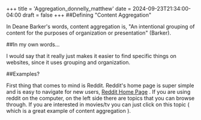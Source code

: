 +++
title = 'Aggregation_donnelly_matthew'
date = 2024-09-23T21:34:00-04:00
draft = false
+++
##Defining "Content Aggregation" 

In Deane Barker's words, content aggregation is, "An intentional grouping of content for the purposes of organization or presentation" (Barker).

##In my own words...

I would say that it really just makes it easier to find specific things on websites, since it uses grouping and organization.

##Examples?

First thing that comes to mind is Reddit. Reddit's home page is super simple and is easy to navigate for new users, [Reddit Home Page](https://www.reddit.com/) . If you are using reddit on the computer, on the left side there are topics that you can browse through. If you are interested in movies/tv you can just click on this topic ( which is a great example of content aggregation ). 

